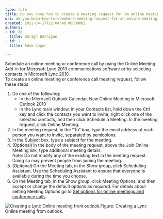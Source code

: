 ```yaml
---
type: rule
title: Do you know how to create a meeting request for an online meeting or conference call?
uri: do-you-know-how-to-create-a-meeting-request-for-an-online-meeting-or-conference-call
created: 2012-04-17T22:04:40.0000000Z
authors:
- id: 28
  title: Daragh Bannigan
- id: 1
  title: Adam Cogan

---
```


 Schedule an online meeting or conference call by using the Online Meeting Add-in for Microsoft Lync 2010 communications software or by selecting contacts in Microsoft Lync 2010.  
To create an online meeting or conference call meeting request, follow these steps:

1. Do one of the following:
    - In the Microsoft Outlook Calendar, New Online Meeting in Microsoft Outlook 2010
    - In the Lync main window, in your Contacts list, hold down the Ctrl key and click the contacts you want to invite, right click one of the selected contacts, and then click Schedule a Meeting. In the meeting request, click Online Meeting.
2. In the meeting request, in the “To” box, type the email address of each person you want to invite, separated by semicolons.
3. In the Subject box, type a subject for the meeting.
4. (Optional) In the body of the meeting request, above the Join Online Meeting link, type additional meeting details. 
<br>Note: Do not modify any of the existing text in the meeting request. Doing so may prevent people from joining the meeting.
5. (Optional) On the Meeting tab, in the Show group, click Scheduling Assistant. Use the Scheduling Assistant to ensure that everyone is available during the time you choose.
6. On the Meeting tab, in the Show group, click Meeting Options, and then accept or change the default options as required. For details about setting Meeting Options go to [Set options for online meetings and conference calls](http&#58;//office.microsoft.com/en-us/communicator-help/set-options-for-online-meetings-and-conference-calls-HA102000107.aspx?CTT=5&amp;origin=HA101990914).

![Creating a Lync Online meeting from outlook.](/ITAndNetworking/Rules-to-Better-Lync/PublishingImages/lync-online-meeting.jpg)Figure: Creating a Lync Online meeting from outlook.
